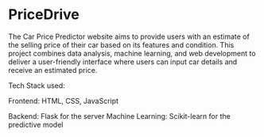 # PriceDrive
The Car Price Predictor website aims to provide users with an estimate of the selling price of their car based on its features and condition. This project combines data analysis, machine learning, and web development to deliver a user-friendly interface where users can input car details and receive an estimated price.

Tech Stack used: 

Frontend:
HTML, CSS, JavaScript

Backend:
Flask for the server
Machine Learning: Scikit-learn for the predictive model
